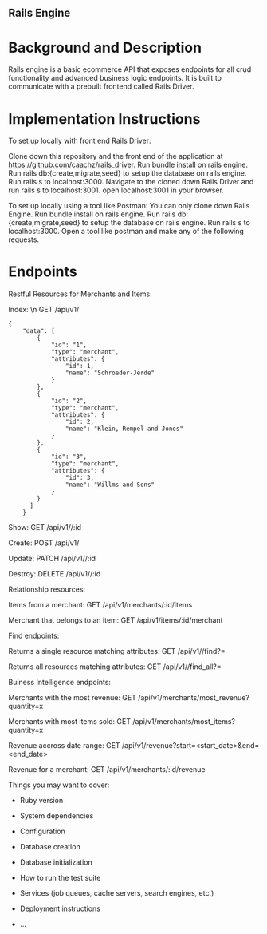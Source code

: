 ## Rails Engine

# Background and Description
Rails engine is a basic ecommerce API that exposes endpoints for all crud functionality and advanced business logic endpoints. It is built to communicate with a prebuilt frontend called Rails Driver.

# Implementation Instructions
To set up locally with front end Rails Driver:

Clone down this repository and the front end of the application at https://github.com/caachz/rails_driver.
Run bundle install on rails engine.
Run rails db:{create,migrate,seed} to setup the database on rails engine.
Run rails s to localhost:3000.
Navigate to the cloned down Rails Driver and run rails s to localhost:3001.
open localhost:3001 in your browser.

To set up locally using a tool like Postman:
You can only clone down Rails Engine.
Run bundle install on rails engine.
Run rails db:{create,migrate,seed} to setup the database on rails engine.
Run rails s to localhost:3000.
Open a tool like postman and make any of the following requests.

# Endpoints

Restful Resources for Merchants and Items: 
  
  Index: \n
    GET /api/v1/<resource>
  
  <pre><code>{ 
    "data": [
        {
            "id": "1",
            "type": "merchant",
            "attributes": {
                "id": 1,
                "name": "Schroeder-Jerde"
            }
        },
        {
            "id": "2",
            "type": "merchant",
            "attributes": {
                "id": 2,
                "name": "Klein, Rempel and Jones"
            }
        },
        {
            "id": "3",
            "type": "merchant",
            "attributes": {
                "id": 3,
                "name": "Willms and Sons"
            }
        }
      ]
    }</pre></code>
  
  Show: 
    GET /api/v1/<resource>/:id
  
  Create: 
    POST /api/v1/<resource>
  
  Update: 
    PATCH /api/v1/<resource>/:id
  
  Destroy: 
    DELETE /api/v1/<resource>/:id
  
 Relationship resources:
 
  Items from a merchant:
   GET /api/v1/merchants/:id/items
   
  Merchant that belongs to an item:
   GET /api/v1/items/:id/merchant

Find endpoints: 

  Returns a single resource matching attributes:
    GET /api/v1/<resource>/find?<attribute>=<value>
  
  Returns all resources matching attributes:
    GET /api/v1/<resource>/find_all?<attribute>=<value>
  
 Buiness Intelligence endpoints:
 
  Merchants with the most revenue: 
    GET /api/v1/merchants/most_revenue?quantity=x
    
  Merchants with most items sold:
    GET /api/v1/merchants/most_items?quantity=x
    
  Revenue accross date range: 
    GET /api/v1/revenue?start=<start_date>&end=<end_date>
    
  Revenue for a merchant: 
    GET /api/v1/merchants/:id/revenue
  
  
  
  
  
Things you may want to cover:

* Ruby version

* System dependencies

* Configuration

* Database creation

* Database initialization

* How to run the test suite

* Services (job queues, cache servers, search engines, etc.)

* Deployment instructions

* ...
